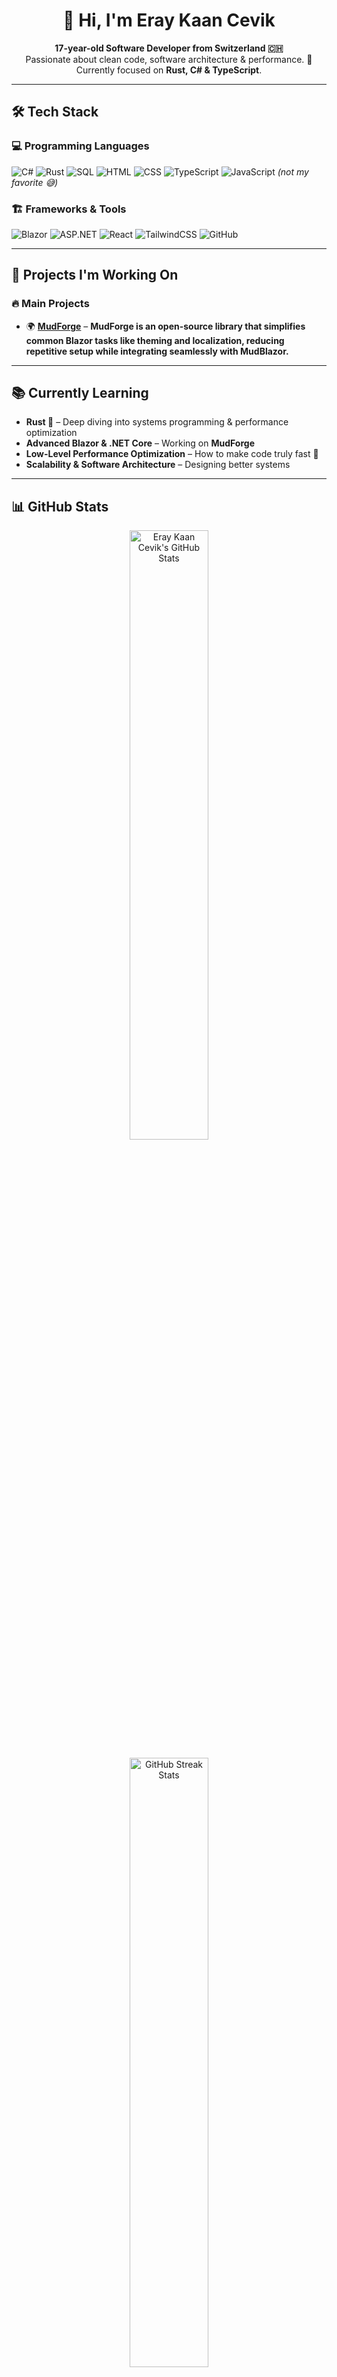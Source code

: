 <h1 align="center">👋 Hi, I'm Eray Kaan Cevik</h1>

<p align="center">
  <b>17-year-old Software Developer from Switzerland 🇨🇭</b>  
  <br>
  Passionate about clean code, software architecture & performance. 🚀  
  Currently focused on <strong>Rust, C# & TypeScript</strong>.  
</p>

---

## 🛠 Tech Stack
### 💻 **Programming Languages**
![C#](https://img.shields.io/badge/C%23-239120?style=for-the-badge&logo=csharp&logoColor=white)
![Rust](https://img.shields.io/badge/Rust-000000?style=for-the-badge&logo=rust&logoColor=white)
![SQL](https://img.shields.io/badge/SQL-4479A1?style=for-the-badge&logo=sqlite&logoColor=white)
![HTML](https://img.shields.io/badge/HTML5-E34F26?style=for-the-badge&logo=html5&logoColor=white)
![CSS](https://img.shields.io/badge/CSS3-1572B6?style=for-the-badge&logo=css3&logoColor=white)
![TypeScript](https://img.shields.io/badge/TypeScript-3178C6?style=for-the-badge&logo=typescript&logoColor=white)
![JavaScript](https://img.shields.io/badge/JavaScript-F7DF1E?style=for-the-badge&logo=javascript&logoColor=black) *(not my favorite 😅)*

### 🏗 **Frameworks & Tools**
![Blazor](https://img.shields.io/badge/Blazor-512BD4?style=for-the-badge&logo=blazor&logoColor=white)
![ASP.NET](https://img.shields.io/badge/ASP.NET-5C2D91?style=for-the-badge&logo=dotnet&logoColor=white)
![React](https://img.shields.io/badge/React-61DAFB?style=for-the-badge&logo=react&logoColor=black)
![TailwindCSS](https://img.shields.io/badge/TailwindCSS-06B6D4?style=for-the-badge&logo=tailwindcss&logoColor=white)
![GitHub](https://img.shields.io/badge/GitHub-181717?style=for-the-badge&logo=github&logoColor=white)

---

## 🚀 Projects I'm Working On
### 🔥 **Main Projects**
- 🌍 [**MudForge**](https://github.com/Eray594/MudForge) – **MudForge is an open-source library that simplifies common Blazor tasks like theming and localization, reducing repetitive setup while integrating seamlessly with MudBlazor.**
---

## 📚 Currently Learning
- **Rust 🦀** – Deep diving into systems programming & performance optimization
- **Advanced Blazor & .NET Core** – Working on **MudForge**
- **Low-Level Performance Optimization** – How to make code truly fast 🚀
- **Scalability & Software Architecture** – Designing better systems

---

## 📊 GitHub Stats
<p align="center">
  <img src="https://github-readme-stats.vercel.app/api?username=Eray594&show_icons=true&theme=radical&count_private=true" alt="Eray Kaan Cevik's GitHub Stats" width="50%">
</p>

<p align="center">
  <img src="https://github-readme-streak-stats.herokuapp.com/?user=Eray594&theme=radical" alt="GitHub Streak Stats" width="50%">
</p>

<p align="center">
  <img src="https://github-readme-stats.vercel.app/api/top-langs/?username=Eray594&theme=radical&langs_count=8&layout=compact" alt="Top Languages" width="50%">
</p>

---

## 📫 Connect with Me
<p align="center">
  <a href="mailto:your.email@example.com">
    <img src="https://img.shields.io/badge/Email-D14836?style=for-the-badge&logo=gmail&logoColor=white">
  </a>
  <a href="https://www.linkedin.com/">
    <img src="https://img.shields.io/badge/LinkedIn-0A66C2?style=for-the-badge&logo=linkedin&logoColor=white">
  </a>
  <a href="https://github.com/Eray594">
    <img src="https://img.shields.io/badge/GitHub-181717?style=for-the-badge&logo=github&logoColor=white">
  </a>
</p>

---

⭐ **Fun Fact:** I love **Rust & C#**, but **JavaScript... not so much 😅**  
